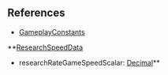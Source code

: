 ## References
  * [GameplayConstants](EntrenchmentGameplayConstants.md)

**[ResearchSpeedData](EntrenchmentResearchSpeedData.md)
  * researchRateGameSpeedScalar: [Decimal](Decimal.md)**
